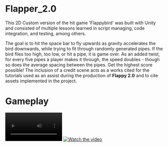 # Flapper_2.0

This 2D Custom version of the hit game 'Flappybird' was built with Unity and consisted of multiple lessons learned in script managing, code integration, and testing, among others. 

The goal is to hit the space bar to fly upwards as gravity accelerates the bird downwards, while trying to fit through randomly generated pipes. If the bird flies too high, too low, or hit a pipe, it is game over. As an added twist, for every five pipes a player makes it through, the speed doubles - though so does the average spacing between the pipes. Get the highest score possible! The inclusion of a credit scene acts as a works cited for the tutorials used as an assist during the production of **Flappy 2.0** and to cite assets implemented in the project. 

# Gameplay
<video src="" width=180/></video>
[![Watch the video](https://img.youtube.com/vi/<VIDEO_ID>/hqdefault.jpg)](https://youtu.be/S5jGmsfnMK0)
